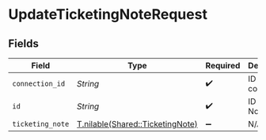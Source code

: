 # UpdateTicketingNoteRequest


## Fields

| Field                                                                    | Type                                                                     | Required                                                                 | Description                                                              |
| ------------------------------------------------------------------------ | ------------------------------------------------------------------------ | ------------------------------------------------------------------------ | ------------------------------------------------------------------------ |
| `connection_id`                                                          | *String*                                                                 | :heavy_check_mark:                                                       | ID of the connection                                                     |
| `id`                                                                     | *String*                                                                 | :heavy_check_mark:                                                       | ID of the Note                                                           |
| `ticketing_note`                                                         | [T.nilable(Shared::TicketingNote)](../../models/shared/ticketingnote.md) | :heavy_minus_sign:                                                       | N/A                                                                      |